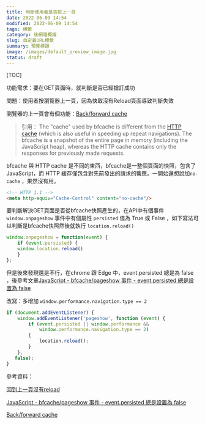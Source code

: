 ```yaml
---
title: 判斷使用者是否按上一頁
date: 2022-06-09 14:54
modified: 2022-06-09 14:54
tags: 標籤
category: 後網路概論
slug: 自定義URL標籤
summary: 預覽標題
image: /images/default_preview_image.jpg
status: draft
---
```


[TOC]

功能需求：要在GET頁面時，就判斷是否已經搶訂成功

問題：使用者按瀏覽器上一頁，因為快取沒有Reload頁面導致判斷失效

瀏覽器的上一頁會有個功能：[Back/forward cache](https://web.dev/bfcache/)

>引用：
>The "cache" used by bfcache is different from the [HTTP cache](https://web.dev/http-cache/) (which is also useful in speeding up repeat navigations). The bfcache is a snapshot of the entire page in memory (including the JavaScript heap), whereas the HTTP cache contains only the responses for previously made requests.

bfcache 與 HTTP cache 是不同的東西，bfcache是一整個頁面的快照，包含了JavaScript，而 HTTP 緩存僅包含對先前發出的請求的響應。一開始還想說加`no-cache` ，果然沒有用。

```html
<!-- HTTP 1.1 -->  
<meta http-equiv="Cache-Control" content="no-cache"/>
```


要判斷解決GET頁面是否從bfcache快照產生的，在API中有個事件`window.onpageshow` 事件中有個屬性 `persisted` 值為 True 或 False ，如下寫法可以判斷是bfcache快照然後就執行 `location.reload()`  

```javascript
window.onpageshow = function(event) {  
	if (event.persisted) {  
	window.location.reload()  
	}  
};
```

但是後來發現還是不行，在chrome 跟 Edge 中，event.persisted 總是為 false ，後參考文章[JavaScript - bfcache/pageshow 事件 - event.persisted 總是設置為 false](https://stackoverflow.com/questions/17432899/javascript-bfcache-pageshow-event-event-persisted-always-set-to-false)


改寫：多增加 `window.performance.navigation.type == 2`

```javascript
if (document.addEventListener) {
    window.addEventListener('pageshow', function (event) {
        if (event.persisted || window.performance && 
            window.performance.navigation.type == 2) 
        {
            location.reload();
        }
    },
   false);
}
```



參考資料：

[回到上一頁沒有reload](https://medium.com/@lemonchen/%E5%9B%9E%E5%88%B0%E4%B8%8A%E4%B8%80%E9%A0%81%E6%B2%92%E6%9C%89reload-ce6f42857967)

[JavaScript - bfcache/pageshow 事件 - event.persisted 總是設置為 false](https://stackoverflow.com/questions/17432899/javascript-bfcache-pageshow-event-event-persisted-always-set-to-false)

[Back/forward cache](https://web.dev/bfcache/)